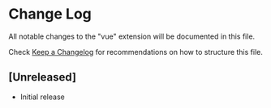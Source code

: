 # Change Log

All notable changes to the "vue" extension will be documented in this file.

Check [Keep a Changelog](http://keepachangelog.com/) for recommendations on how to structure this file.

## [Unreleased]

- Initial release